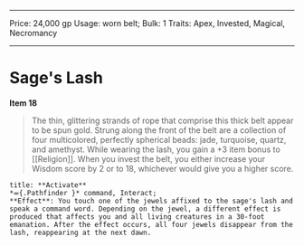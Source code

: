 
---
Price: 24,000 gp
Usage: worn belt;
Bulk: 1
Traits: Apex, Invested, Magical, Necromancy

---

# Sage's Lash

**Item 18**

> The thin, glittering strands of rope that comprise this thick belt appear to be spun gold. Strung along the front of the belt are a collection of four multicolored, perfectly spherical beads: jade, turquoise, quartz, and amethyst. While wearing the lash, you gain a +3 item bonus to [[Religion]]. When you invest the belt, you either increase your Wisdom score by 2 or to 18, whichever would give you a higher score.

```ad-embed-ability
title: **Activate**
*⬺{.Pathfinder }* command, Interact; 
**Effect**: You touch one of the jewels affixed to the sage's lash and speak a command word. Depending on the jewel, a different effect is produced that affects you and all living creatures in a 30-foot emanation. After the effect occurs, all four jewels disappear from the lash, reappearing at the next dawn.

```
